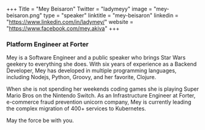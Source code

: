 +++
Title = "Mey Beisaron"
Twitter = "ladymeyy"
image = "mey-beisaron.png"
type = "speaker"
linktitle = "mey-beisaron"
linkedin = "https://www.linkedin.com/in/ladymey/"
website = "https://www.facebook.com/mey.akiva"
+++

### Platform Engineer at Forter

Mey is a Software Engineer and a public speaker who brings Star Wars geekery to everything she does. With six years of experience as a Backend Developer, Mey has developed in multiple programming languages, including Nodejs, Python, Groovy, and her favorite, Clojure.

When she is not spending her weekends coding games she is playing Super Mario Bros on the Nintendo Switch. As an Infrastructure Engineer at Forter, e-commerce fraud prevention unicorn company, Mey is currently leading the complex migration of 400+ services to Kubernetes.

May the force be with you.